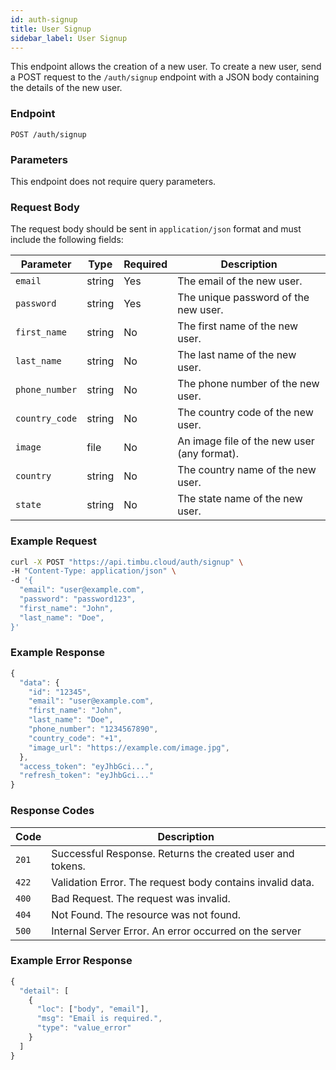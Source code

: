 ```yaml
---
id: auth-signup
title: User Signup
sidebar_label: User Signup
---
```


This endpoint allows the creation of a new user. To create a new user, send a POST request to the `/auth/signup` endpoint with a JSON body containing the details of the new user.

### Endpoint

`POST /auth/signup`

### Parameters

This endpoint does not require query parameters.

### Request Body

The request body should be sent in `application/json` format and must include the following fields:

| Parameter      | Type   | Required | Description                                 |
| -------------- | ------ | -------- | ------------------------------------------- |
| `email`        | string | Yes      | The email of the new user.                  |
| `password`     | string | Yes      | The unique password of the new user.        |
| `first_name`   | string | No       | The first name of the new user.             |
| `last_name`    | string | No       | The last name of the new user.              |
| `phone_number` | string | No       | The phone number of the new user.           |
| `country_code` | string | No       | The country code of the new user.           |
| `image`        | file   | No       | An image file of the new user (any format). |
| `country`      | string | No       | The country name of the new user.           |
| `state`        | string | No       | The state name of the new user.             |

### Example Request

```bash
curl -X POST "https://api.timbu.cloud/auth/signup" \
-H "Content-Type: application/json" \
-d '{
  "email": "user@example.com",
  "password": "password123",
  "first_name": "John",
  "last_name": "Doe",
}'
```

### Example Response

```jsx title="response"
{
  "data": {
    "id": "12345",
    "email": "user@example.com",
    "first_name": "John",
    "last_name": "Doe",
    "phone_number": "1234567890",
    "country_code": "+1",
    "image_url": "https://example.com/image.jpg",
  },
  "access_token": "eyJhbGci...",
  "refresh_token": "eyJhbGci..."
}
```

### Response Codes

| Code  | Description                                               |
| ----- | --------------------------------------------------------- |
| `201` | Successful Response. Returns the created user and tokens. |
| `422` | Validation Error. The request body contains invalid data. |
| `400` | Bad Request. The request was invalid.                     |
| `404` | Not Found. The resource was not found.                    |
| `500` | Internal Server Error. An error occurred on the server    |

### Example Error Response

```jsx title="response"
{
  "detail": [
    {
      "loc": ["body", "email"],
      "msg": "Email is required.",
      "type": "value_error"
    }
  ]
}
```
